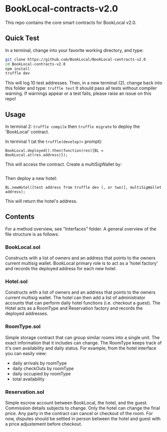 # BookLocal-contracts-v2.0
This repo contains the core smart contracts for BookLocal v2.0.

## Quick Test
In a terminal, change into your favorite working directory, and type:
``` bash
git clone https://github.com/BookLocal/BookLocal-contracts-v2.0
cd BookLocal-contracts-v2.0
npm install
truffle dev
```
This will log 10 test addresses.
Then, in a new terminal (2), change back into this folder and type:
`
truffle test
`
It should pass all tests without compiler warning. If warnings appear or a test fails, please raise an issue on this repo!

## Usage

In terminal 2: `truffle compile` then `truffle migrate` to deploy the 'BookLocal' contract.

In terminal 1 (at the `truffle(develop)>` prompt):
```
BookLocal.deployed().then(function(res){BL = BookLocal.at(res.address)});
```
This will access the contract. Create a multiSigWallet by:
```

```
Then deploy a new hotel:
```
BL.newHotel([test address from truffle dev (, or two)], multiSigWallet address);
```
This will return the hotel's address.


## Contents
For a method overview, see "Interfaces" folder. A general overview of the file structure is as follows:

### BookLocal.sol
Constructs with a list of owners and an address that points to the owners current multisig wallet. BookLocal primary role is to act as a 'hotel factory' and records the deployed address for each new hotel.

### Hotel.sol
Constructs with a list of owners and an address that points to the owners current multisig wallet. The hotel can then add a list of administrator accounts that can perform daily hotel functions (i.e. checkout a guest). The Hotel acts as a RoomType and Reservation factory and records the deployed addresses.

### RoomType.sol
Simple storage contract that can group similar rooms into a single unit. The exact information that it includes can change. The RoomType keeps track of it's own availability and daily status. For example, from the hotel interface you can easily view:
- daily arrivals by roomType
- daily checkOuts by roomType
- daily occupied by roomType
- total availability

### Reservation.sol
Simple escrow account between BookLocal, the hotel, and the guest. Commission details subjects to change. Only the hotel can change the final price. Any party in the contract can cancel or checkout of the room. For now, disputes should be settled in person between the hotel and guest with a price adjustement before checkout.
